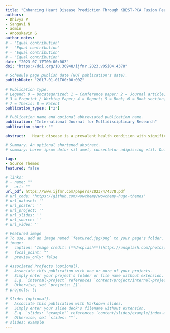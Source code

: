 ```yaml
---
title: "Enhancing Heart Disease Prediction Through KBEST-PCA Fusion Feature Selection and Ensemble Modeling With Gaussian Naive Bayes Boosting"
authors:
- Dhivya P
- Sangavi N
- admin
- Anooskavin G
author_notes:
# - "Equal contribution"
# - "Equal contribution"
# - "Equal contribution"
# - "Equal contribution"
date: "2023-07-17T00:00:00Z"
doi: "https://doi.org/10.36948/ijfmr.2023.v05i04.4378"

# Schedule page publish date (NOT publication's date).
publishDate: "2017-01-01T00:00:00Z"

# Publication type.
# Legend: 0 = Uncategorized; 1 = Conference paper; 2 = Journal article;
# 3 = Preprint / Working Paper; 4 = Report; 5 = Book; 6 = Book section;
# 7 = Thesis; 8 = Patent
publication_types: ["2"]

# Publication name and optional abbreviated publication name.
publication: "International Journal for Multidisciplinary Research"
publication_short: ""

abstract: 	Heart disease is a prevalent health condition with significant implications for patient health and well-being. Accurate and timely diagnosis plays a crucial role in effective treatment and management. In this study, we propose a combined approach using SelectKBest, Gaussian Naive Bayes (GNB), and Gradient Boosting Machines (GBM) to develop a robust predictive model for heart disease diagnosis. The SelectKBest algorithm is employed to identify the most informative features from the Statlog Heart Disease dataset. Statistical measures such as chi-squared test are utilized to select the top K features that exhibit the strongest associations with the target variable. The selected features are then used to train a GNB classifier, capturing the probabilistic relationships between the features and the diagnosis of heart disease. Predictions generated from the GNB model are combined with the original features, creating an extended feature matrix. Subsequently, a GBM ensemble model is trained on the extended feature matrix, leveraging the sequential combination of weak learners to improve the overall predictive performance. To evaluate the effectiveness of the proposed approach, extensive experiments are conducted on the Statlog Heart Disease dataset. Performance metrics including accuracy, precision, recall, and F1 score are used to compare the combined SelectKBest-GNB-GBM approach against individual classifiers and existing methods.

# Summary. An optional shortened abstract.
# summary: Lorem ipsum dolor sit amet, consectetur adipiscing elit. Duis posuere tellus ac convallis placerat. Proin tincidunt magna sed ex sollicitudin condimentum.

tags:
- Source Themes
featured: false

# links:
# - name: ""
#   url: ""
url_pdf: https://www.ijfmr.com/papers/2023/4/4378.pdf
# url_code: 'https://github.com/wowchemy/wowchemy-hugo-themes'
# url_dataset: ''
# url_poster: ''
# url_project: ''
# url_slides: ''
# url_source: ''
# url_video: ''

# Featured image
# To use, add an image named `featured.jpg/png` to your page's folder. 
# image:
#   caption: 'Image credit: [**Unsplash**](https://unsplash.com/photos/jdD8gXaTZsc)'
#   focal_point: ""
#   preview_only: false

# Associated Projects (optional).
#   Associate this publication with one or more of your projects.
#   Simply enter your project's folder or file name without extension.
#   E.g. `internal-project` references `content/project/internal-project/index.md`.
#   Otherwise, set `projects: []`.
# projects: []

# Slides (optional).
#   Associate this publication with Markdown slides.
#   Simply enter your slide deck's filename without extension.
#   E.g. `slides: "example"` references `content/slides/example/index.md`.
#   Otherwise, set `slides: ""`.
# slides: example
---
```


<!-- {{% callout note %}}
Click the *Cite* button above to demo the feature to enable visitors to import publication metadata into their reference management software.
{{% /callout %}}

{{% callout note %}}
Create your slides in Markdown - click the *Slides* button to check out the example.
{{% /callout %}}

Supplementary notes can be added here, including [code, math, and images](https://wowchemy.com/docs/writing-markdown-latex/). -->
